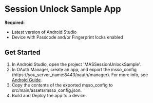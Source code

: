 # Session Unlock Sample App

**Required:**
* Latest version of Android Studio
* Device with Passcode and/or Fingerprint locks enabled

## Get Started
1. In Android Studio, open the project 'MASSessionUnlockSample'.
2. In OAuth Manager, create an app, and export the msso_config (https://you_server_name:8443/oauth/manager). For more info, see [Android Guide](https://www.ca.com/us/developers/mas/docs.html?id=1).
3. Copy the contents of the exported msso_config to src/main/assets/msso_config.json.
4. Build and Deploy the app to a device.
